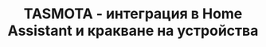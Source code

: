 <h1 align="center"><strong>TASMOTA - интеграция в Home Assistant и кракване на устройства</strong></h1>